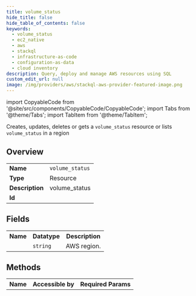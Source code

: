 ```yaml
---
title: volume_status
hide_title: false
hide_table_of_contents: false
keywords:
  - volume_status
  - ec2_native
  - aws
  - stackql
  - infrastructure-as-code
  - configuration-as-data
  - cloud inventory
description: Query, deploy and manage AWS resources using SQL
custom_edit_url: null
image: /img/providers/aws/stackql-aws-provider-featured-image.png
---
```


import CopyableCode from '@site/src/components/CopyableCode/CopyableCode';
import Tabs from '@theme/Tabs';
import TabItem from '@theme/TabItem';

Creates, updates, deletes or gets a <code>volume_status</code> resource or lists <code>volume_status</code> in a region

## Overview
<table><tbody>
<tr><td><b>Name</b></td><td><code>volume_status</code></td></tr>
<tr><td><b>Type</b></td><td>Resource</td></tr>
<tr><td><b>Description</b></td><td>volume_status</td></tr>
<tr><td><b>Id</b></td><td><CopyableCode code="aws.ec2_native.volume_status" /></td></tr>
</tbody></table>

## Fields
<table><tbody><tr><th>Name</th><th>Datatype</th><th>Description</th></tr><tr><td><CopyableCode code="region" /></td><td><code>string</code></td><td>AWS region.</td></tr>
</tbody></table>

## Methods

<table><tbody>
  <tr>
    <th>Name</th>
    <th>Accessible by</th>
    <th>Required Params</th>
  </tr>
</tbody></table>






